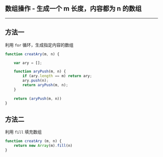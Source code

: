 ## 数组操作 - 生成一个 m 长度，内容都为 n 的数组

----

## 方法一

利用 `for` 循环，生成指定内容的数组

```js
function creatAry(m, n) {

    var ary = [];

    function aryPush(m, n) {
        if (ary.length == m) return ary;
        ary.push(n);
        return aryPush(m, n);
    }
    
    return (aryPush(m, n))
}
```

## 方法二

利用 `fill` 填充数组

```js
function creatAry (m, n) {
    return new Array(m).fill(n)
}
```